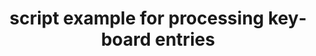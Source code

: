 ---
layout: article
title: script example for processing keyboard entries
description: 
  - This template shows how to handle keyboard entries in Peakboard.
lang: en
weight: 50
isDraft: false
ref: Script_Key_Inputs
category:
  - Script
  - Scripting
image: Script_Key_Inputs_EN.png
download: Script_Key_Inputs_EN.pbmx
overview_description:
overview_benefits:
overview_data_sources:
---